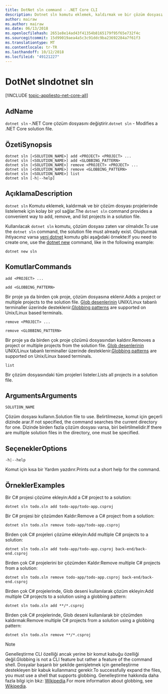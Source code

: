 ```yaml
---
title: DotNet sln command - .NET Core CLI
description: Dotnet sln komutu eklemek, kaldırmak ve bir çözüm dosyası projelerinde listelemek için uygun bir seçenek sağlar.
author: mairaw
ms.author: mairaw
ms.date: 06/13/2018
ms.openlocfilehash: 2651e8e14ad43f41354b8165179f95f65e732f4c
ms.sourcegitcommit: 15d99019aea4a5c3c91ddc9ba23692284a7f61f3
ms.translationtype: MT
ms.contentlocale: tr-TR
ms.lasthandoff: 10/12/2018
ms.locfileid: "49121227"
---
```

# <a name="dotnet-sln"></a><span data-ttu-id="65f53-103">DotNet sln</span><span class="sxs-lookup"><span data-stu-id="65f53-103">dotnet sln</span></span>

[!INCLUDE [topic-appliesto-net-core-all](../../../includes/topic-appliesto-net-core-all.md)]

## <a name="name"></a><span data-ttu-id="65f53-104">Ad</span><span class="sxs-lookup"><span data-stu-id="65f53-104">Name</span></span>

<span data-ttu-id="65f53-105">`dotnet sln` -.NET Core çözüm dosyasını değiştirir.</span><span class="sxs-lookup"><span data-stu-id="65f53-105">`dotnet sln` - Modifies a .NET Core solution file.</span></span>

## <a name="synopsis"></a><span data-ttu-id="65f53-106">Özeti</span><span class="sxs-lookup"><span data-stu-id="65f53-106">Synopsis</span></span>

```
dotnet sln [<SOLUTION_NAME>] add <PROJECT> <PROJECT> ...
dotnet sln [<SOLUTION_NAME>] add <GLOBBING_PATTERN>
dotnet sln [<SOLUTION_NAME>] remove <PROJECT> <PROJECT> ...
dotnet sln [<SOLUTION_NAME>] remove <GLOBBING_PATTERN>
dotnet sln [<SOLUTION_NAME>] list
dotnet sln [-h|--help]
```

## <a name="description"></a><span data-ttu-id="65f53-107">Açıklama</span><span class="sxs-lookup"><span data-stu-id="65f53-107">Description</span></span>

<span data-ttu-id="65f53-108">`dotnet sln` Komutu eklemek, kaldırmak ve bir çözüm dosyası projelerinde listelemek için kolay bir yol sağlar.</span><span class="sxs-lookup"><span data-stu-id="65f53-108">The `dotnet sln` command provides a convenient way to add, remove, and list projects in a solution file.</span></span>

<span data-ttu-id="65f53-109">Kullanılacak `dotnet sln` komutu, çözüm dosyası zaten var olmalıdır.</span><span class="sxs-lookup"><span data-stu-id="65f53-109">To use the `dotnet sln` command, the solution file must already exist.</span></span> <span data-ttu-id="65f53-110">Oluşturmak ihtiyacınız varsa [yeni dotnet](dotnet-new.md) komutu gibi aşağıdaki örnekte:</span><span class="sxs-lookup"><span data-stu-id="65f53-110">If you need to create one, use the [dotnet new](dotnet-new.md) command, like in the following example:</span></span>

```
dotnet new sln
```

## <a name="commands"></a><span data-ttu-id="65f53-111">Komutlar</span><span class="sxs-lookup"><span data-stu-id="65f53-111">Commands</span></span>

`add <PROJECT> ...`

`add <GLOBBING_PATTERN>`

<span data-ttu-id="65f53-112">Bir proje ya da birden çok proje, çözüm dosyasına eklenir.</span><span class="sxs-lookup"><span data-stu-id="65f53-112">Adds a project or multiple projects to the solution file.</span></span> <span data-ttu-id="65f53-113">[Glob desenlerinin](https://en.wikipedia.org/wiki/Glob_(programming)) UNIX/Linux tabanlı terminaller üzerinde desteklenir.</span><span class="sxs-lookup"><span data-stu-id="65f53-113">[Globbing patterns](https://en.wikipedia.org/wiki/Glob_(programming)) are supported on Unix/Linux based terminals.</span></span>

`remove <PROJECT> ...`

`remove <GLOBBING_PATTERN>`

<span data-ttu-id="65f53-114">Bir proje ya da birden çok proje çözümü dosyasından kaldırır.</span><span class="sxs-lookup"><span data-stu-id="65f53-114">Removes a project or multiple projects from the solution file.</span></span> <span data-ttu-id="65f53-115">[Glob desenlerinin](https://en.wikipedia.org/wiki/Glob_(programming)) UNIX/Linux tabanlı terminaller üzerinde desteklenir.</span><span class="sxs-lookup"><span data-stu-id="65f53-115">[Globbing patterns](https://en.wikipedia.org/wiki/Glob_(programming)) are supported on Unix/Linux based terminals.</span></span>

`list`

<span data-ttu-id="65f53-116">Bir çözüm dosyasındaki tüm projeleri listeler.</span><span class="sxs-lookup"><span data-stu-id="65f53-116">Lists all projects in a solution file.</span></span>

## <a name="arguments"></a><span data-ttu-id="65f53-117">Arguments</span><span class="sxs-lookup"><span data-stu-id="65f53-117">Arguments</span></span>

`SOLUTION_NAME`

<span data-ttu-id="65f53-118">Çözüm dosyası kullanın.</span><span class="sxs-lookup"><span data-stu-id="65f53-118">Solution file to use.</span></span> <span data-ttu-id="65f53-119">Belirtilmezse, komut için geçerli dizinde arar.</span><span class="sxs-lookup"><span data-stu-id="65f53-119">If not specified, the command searches the current directory for one.</span></span> <span data-ttu-id="65f53-120">Dizinde birden fazla çözüm dosyası varsa, biri belirtilmelidir.</span><span class="sxs-lookup"><span data-stu-id="65f53-120">If there are multiple solution files in the directory, one must be specified.</span></span>

## <a name="options"></a><span data-ttu-id="65f53-121">Seçenekler</span><span class="sxs-lookup"><span data-stu-id="65f53-121">Options</span></span>

`-h|--help`

<span data-ttu-id="65f53-122">Komut için kısa bir Yardım yazdırır.</span><span class="sxs-lookup"><span data-stu-id="65f53-122">Prints out a short help for the command.</span></span>

## <a name="examples"></a><span data-ttu-id="65f53-123">Örnekler</span><span class="sxs-lookup"><span data-stu-id="65f53-123">Examples</span></span>

<span data-ttu-id="65f53-124">Bir C# projesi çözüme ekleyin:</span><span class="sxs-lookup"><span data-stu-id="65f53-124">Add a C# project to a solution:</span></span>

`dotnet sln todo.sln add todo-app/todo-app.csproj`

<span data-ttu-id="65f53-125">Bir C# projesi bir çözümden Kaldır:</span><span class="sxs-lookup"><span data-stu-id="65f53-125">Remove a C# project from a solution:</span></span>

`dotnet sln todo.sln remove todo-app/todo-app.csproj`

<span data-ttu-id="65f53-126">Birden çok C# projeleri çözüme ekleyin:</span><span class="sxs-lookup"><span data-stu-id="65f53-126">Add multiple C# projects to a solution:</span></span>

`dotnet sln todo.sln add todo-app/todo-app.csproj back-end/back-end.csproj`

<span data-ttu-id="65f53-127">Birden çok C# projelerini bir çözümden Kaldır:</span><span class="sxs-lookup"><span data-stu-id="65f53-127">Remove multiple C# projects from a solution:</span></span>

`dotnet sln todo.sln remove todo-app/todo-app.csproj back-end/back-end.csproj`

<span data-ttu-id="65f53-128">Birden çok C# projelerinde, Glob deseni kullanılarak çözüm ekleyin:</span><span class="sxs-lookup"><span data-stu-id="65f53-128">Add multiple C# projects to a solution using a globbing pattern:</span></span>

`dotnet sln todo.sln add **/*.csproj`

<span data-ttu-id="65f53-129">Birden çok C# projelerinde, Glob deseni kullanılarak bir çözümden kaldırmak:</span><span class="sxs-lookup"><span data-stu-id="65f53-129">Remove multiple C# projects from a solution using a globbing pattern:</span></span>

`dotnet sln todo.sln remove **/*.csproj`

> [!NOTE]
> <span data-ttu-id="65f53-130">Genelleştirme CLI özelliği ancak yerine bir komut kabuğu özelliği değil.</span><span class="sxs-lookup"><span data-stu-id="65f53-130">Globbing is not a CLI feature but rather a feature of the command shell.</span></span> <span data-ttu-id="65f53-131">Dosyalar başarılı bir şekilde genişletmek için genelleştirme destekleyen bir kabuk kullanmanız gerekir.</span><span class="sxs-lookup"><span data-stu-id="65f53-131">To successfully expand the files, you must use a shell that supports globbing.</span></span> <span data-ttu-id="65f53-132">Genelleştirme hakkında daha fazla bilgi için bkz: [Wikipedia](https://en.wikipedia.org/wiki/Glob_(programming)).</span><span class="sxs-lookup"><span data-stu-id="65f53-132">For more information about globbing, see [Wikipedia](https://en.wikipedia.org/wiki/Glob_(programming)).</span></span>
